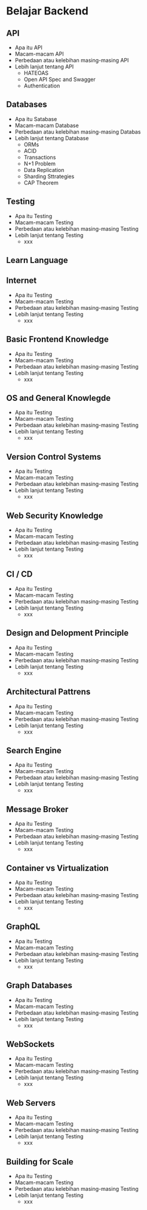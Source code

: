 # Belajar Backend

## API
- Apa itu API
- Macam-macam API
- Perbedaan atau kelebihan masing-masing API
- Lebih lanjut tentang API
  - HATEOAS
  - Open API Spec and Swagger
  - Authentication

## Databases
- Apa itu Satabase
- Macam-macam Database
- Perbedaan atau kelebihan masing-masing Databas
- Lebih lanjut tentang Database
  - ORMs
  - ACID
  - Transactions
  - N+1 Problem
  - Data Replication
  - Sharding Sttrategies
  - CAP Theorem

## Testing
- Apa itu Testing
- Macam-macam Testing
- Perbedaan atau kelebihan masing-masing Testing
- Lebih lanjut tentang Testing
  - xxx
  

## Learn Language

## Internet
- Apa itu Testing
- Macam-macam Testing
- Perbedaan atau kelebihan masing-masing Testing
- Lebih lanjut tentang Testing
  - xxx
  
## Basic Frontend Knowledge
- Apa itu Testing
- Macam-macam Testing
- Perbedaan atau kelebihan masing-masing Testing
- Lebih lanjut tentang Testing
  - xxx
  
## OS and General Knowlegde
- Apa itu Testing
- Macam-macam Testing
- Perbedaan atau kelebihan masing-masing Testing
- Lebih lanjut tentang Testing
  - xxx
  
## Version Control Systems
- Apa itu Testing
- Macam-macam Testing
- Perbedaan atau kelebihan masing-masing Testing
- Lebih lanjut tentang Testing
  - xxx
  
## Web Security Knowledge
- Apa itu Testing
- Macam-macam Testing
- Perbedaan atau kelebihan masing-masing Testing
- Lebih lanjut tentang Testing
  - xxx
  
## CI / CD
- Apa itu Testing
- Macam-macam Testing
- Perbedaan atau kelebihan masing-masing Testing
- Lebih lanjut tentang Testing
  - xxx
  
## Design and Delopment Principle
- Apa itu Testing
- Macam-macam Testing
- Perbedaan atau kelebihan masing-masing Testing
- Lebih lanjut tentang Testing
  - xxx
  
  
## Architectural Pattrens
- Apa itu Testing
- Macam-macam Testing
- Perbedaan atau kelebihan masing-masing Testing
- Lebih lanjut tentang Testing
  - xxx
  
## Search Engine
- Apa itu Testing
- Macam-macam Testing
- Perbedaan atau kelebihan masing-masing Testing
- Lebih lanjut tentang Testing
  - xxx
  
## Message Broker
- Apa itu Testing
- Macam-macam Testing
- Perbedaan atau kelebihan masing-masing Testing
- Lebih lanjut tentang Testing
  - xxx
  
## Container vs Virtualization
- Apa itu Testing
- Macam-macam Testing
- Perbedaan atau kelebihan masing-masing Testing
- Lebih lanjut tentang Testing
  - xxx
  
## GraphQL
- Apa itu Testing
- Macam-macam Testing
- Perbedaan atau kelebihan masing-masing Testing
- Lebih lanjut tentang Testing
  - xxx
  
## Graph Databases
- Apa itu Testing
- Macam-macam Testing
- Perbedaan atau kelebihan masing-masing Testing
- Lebih lanjut tentang Testing
  - xxx
  
## WebSockets
- Apa itu Testing
- Macam-macam Testing
- Perbedaan atau kelebihan masing-masing Testing
- Lebih lanjut tentang Testing
  - xxx
  
## Web Servers
- Apa itu Testing
- Macam-macam Testing
- Perbedaan atau kelebihan masing-masing Testing
- Lebih lanjut tentang Testing
  - xxx
  
## Building for Scale
- Apa itu Testing
- Macam-macam Testing
- Perbedaan atau kelebihan masing-masing Testing
- Lebih lanjut tentang Testing
  - xxx
